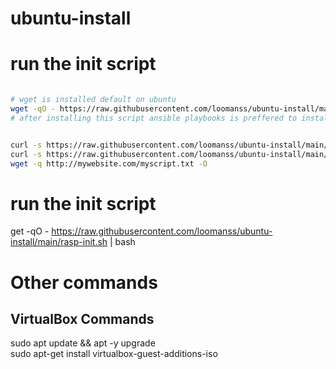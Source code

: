 # ubuntu-install



# run the init script
```bash

# wget is installed default on ubuntu
wget -qO - https://raw.githubusercontent.com/loomanss/ubuntu-install/main/init.sh "<git email>" "<git user>"  | bash
# after installing this script ansible playbooks is preffered to install other software


curl -s https://raw.githubusercontent.com/loomanss/ubuntu-install/main/init.sh "<git email>" "<git user>" | bash /dev/stdin 
curl -s https://raw.githubusercontent.com/loomanss/ubuntu-install/main/init.sh | bash /dev/stdin arg1 arg2
wget -q http://mywebsite.com/myscript.txt -O 

```



# run the init script
get -qO - https://raw.githubusercontent.com/loomanss/ubuntu-install/main/rasp-init.sh | bash



# Other commands 


## VirtualBox Commands
sudo apt update && apt -y upgrade    
sudo apt-get install virtualbox-guest-additions-iso

